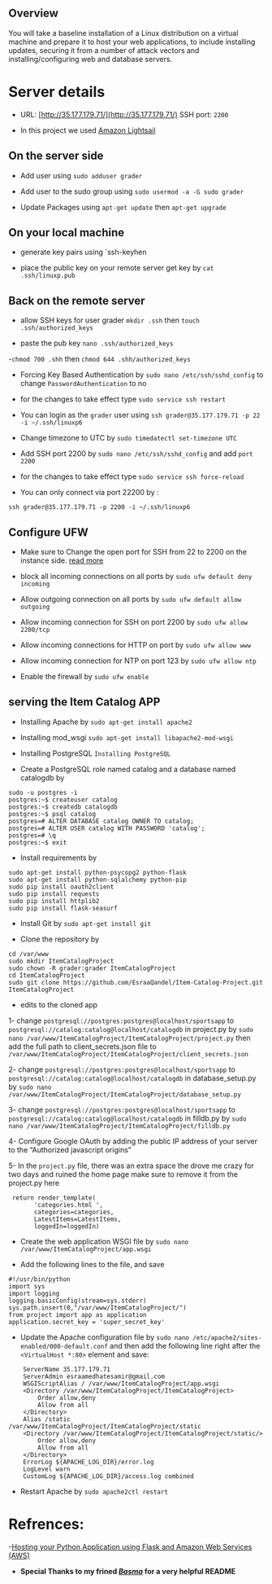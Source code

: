 ## Overview 

You will take a baseline installation of a Linux distribution on a virtual machine and prepare it to host your web applications, to include installing updates, securing it from a number of attack vectors and installing/configuring web and database servers.

# Server details

- URL: [http://35.177.179.71/](http://35.177.179.71/)
SSH port: `2200`

- In this project we used [Amazon Lightsail](https://lightsail.aws.amazon.com/) 

## On the server side 

- Add user
using `sudo adduser grader`

- Add user to the sudo group 
using `sudo usermod -a -G sudo grader`

- Update Packages 
using `apt-get update` then `apt-get upgrade`


## On your local machine 

- generate key pairs using `ssh-keyhen 

- place the public key on your remote server 
get key by `cat .ssh/linuxp.pub` 


## Back on the remote server 

- allow SSH keys for user grader
`mkdir .ssh` then `touch .ssh/authorized_keys`

- paste the pub key `nano .ssh/authorized_keys`  

-`chmod 700 .shh` then `chmod 644 .shh/authorized_keys`

- Forcing Key Based Authentication 
by `sudo nano /etc/ssh/sshd_config` to change 
`PasswordAuthentication` to no 

- for the changes to take effect type `sudo service ssh restart`

- You can login as the `grader` user using 
`ssh grader@35.177.179.71 -p 22 -i ~/.ssh/linuxp6`

- Change timezone to UTC by `sudo timedatectl set-timezone UTC`

- Add SSH port 2200 by `sudo nano /etc/ssh/sshd_config` and add `port 2200`

- for the changes to take effect type `sudo service ssh force-reload`

- You can only connect via port 22200 by :

`ssh grader@35.177.179.71 -p 2200 -i ~/.ssh/linuxp6`


## Configure UFW 

- Make sure to Change the open port for SSH from 22 to 2200 on the instance side. [read more](https://stackoverflow.com/questions/47342988/aws-ssh-port-timeout-after-changing-port-number)

- block all incoming connections on all ports by `sudo ufw default deny incoming`

- Allow outgoing connection on all ports by `sudo ufw default allow outgoing`

- Allow incoming connection for SSH on port 2200 by `sudo ufw allow 2200/tcp`

- Allow incoming connections for HTTP on port by `sudo ufw allow www`

- Allow incoming connection for NTP on port 123 by `sudo ufw allow ntp`

- Enable the firewall by `sudo ufw enable`

## serving the Item Catalog APP 

- Installing Apache by `sudo apt-get install apache2`

- Installing mod_wsgi `sudo apt-get install libapache2-mod-wsgi`

- Installing PostgreSQL `Installing PostgreSQL` 

- Create a PostgreSQL role named catalog and a database named catalogdb by 

```
sudo -u postgres -i
postgres:~$ createuser catalog
postgres:~$ createdb catalogdb
postgres:~$ psql catalog
postgres=# ALTER DATABASE catalog OWNER TO catalog;
postgres=# ALTER USER catalog WITH PASSWORD 'catalog';
postgres=# \q
postgres:~$ exit

```

- Install requirements by 

```
sudo apt-get install python-psycopg2 python-flask
sudo apt-get install python-sqlalchemy python-pip
sudo pip install oauth2client
sudo pip install requests
sudo pip install httplib2
sudo pip install flask-seasurf
```

- Install Git by `sudo apt-get install git`

- Clone the repository by 
```
cd /var/www
sudo mkdir ItemCatalogProject
sudo chown -R grader:grader ItemCatalogProject
cd ItemCatalogProject
sudo git clone https://github.com/EsraaQandel/Item-Catalog-Project.git ItemCatalogProject
```

- edits to the cloned app 

1- change `postgresql://postgres:postgres@localhost/sportsapp` to `postgresql://catalog:catalog@localhost/catalogdb` in project.py
by `sudo nano /var/www/ItemCatalogProject/ItemCatalogProject/project.py` then add the full path to client_secrets.json file  to `/var/www/ItemCatalogProject/ItemCatalogProject/client_secrets.json`

2- change `postgresql://postgres:postgres@localhost/sportsapp` to `postgresql://catalog:catalog@localhost/catalogdb` in database_setup.py
by `sudo nano /var/www/ItemCatalogProject/ItemCatalogProject/database_setup.py`

3- change `postgresql://postgres:postgres@localhost/sportsapp` to `postgresql://catalog:catalog@localhost/catalogdb` in filldb.py
by `sudo nano /var/www/ItemCatalogProject/ItemCatalogProject/filldb.py`

4- Configure Google OAuth by adding the public IP address of your server to the “Authorized javascript origins”

5- In the `project.py` file, there was an extra space the drove me crazy for two days and ruined the home page make sure to remove it from  the project.py here

 ```  
  return render_template(
        'categories.html ',
        categories=categories,
        LatestItems=LatestItems,
        loggedIn=loggedIn)
```

- Create the web application WSGI file by `sudo nano /var/www/ItemCatalogProject/app.wsgi`

- Add the following lines to the file, and save 

```
#!/usr/bin/python
import sys 
import logging
logging.basicConfig(stream=sys.stderr)
sys.path.insert(0,"/var/www/ItemCatalogProject/")
from project import app as application
application.secret_key = 'super_secret_key'

```

- Update the Apache configuration file by `sudo nano /etc/apache2/sites-enabled/000-default.conf`
and then add the following line right after the `<VirtualHost *:80>` element and save:

```
    ServerName 35.177.179.71
	ServerAdmin esraamedhatesamir@gmail.com
	WSGIScriptAlias / /var/www/ItemCatalogProject/app.wsgi
	<Directory /var/www/ItemCatalogProject/ItemCatalogProject>
		Order allow,deny
		Allow from all
	</Directory>
	Alias /static /var/www/ItemCatalogProject/ItemCatalogProject/static
	<Directory /var/www/ItemCatalogProject/ItemCatalogProject/static/>
		Order allow,deny
		Allow from all
	</Directory>
	ErrorLog ${APACHE_LOG_DIR}/error.log
	LogLevel warn
	CustomLog ${APACHE_LOG_DIR}/access.log combined
```

- Restart Apache by `sudo apache2ctl restart` 


# Refrences:

-[Hosting your Python Application using Flask and Amazon Web Services (AWS)](http://amunategui.github.io/idea-to-pitch/)
- **Special Thanks to my frined *[Basma](https://github.com/basmaashouur)* for a very helpful README**
